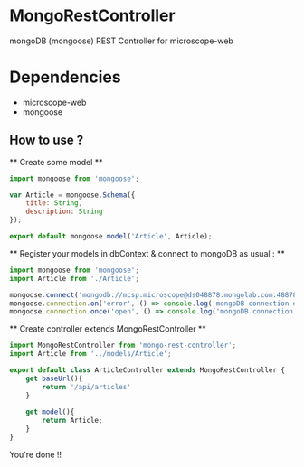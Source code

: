 # MongoRestController
mongoDB (mongoose) REST Controller for microscope-web

Dependencies
============

* microscope-web
* mongoose

How to use ?
------------

** Create some model **

``` js
import mongoose from 'mongoose';

var Article = mongoose.Schema({
    title: String,
	description: String
});

export default mongoose.model('Article', Article);
```

** Register your models in dbContext & connect to mongoDB as usual : **

``` js
import mongoose from 'mongoose';
import Article from './Article';

mongoose.connect('mongodb://mcsp:microscope@ds048878.mongolab.com:48878/microscope');
mongoose.connection.on('error', () => console.log('mongoDB connection error'));
mongoose.connection.once('open', () => console.log('mongoDB connection open'));
```

** Create controller extends MongoRestController **

``` js
import MongoRestController from 'mongo-rest-controller';
import Article from '../models/Article';

export default class ArticleController extends MongoRestController {
	get baseUrl(){
		return '/api/articles'
	}
	
	get model(){
		return Article;
	}
}
```

You're done !!